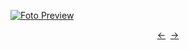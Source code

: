 [![Foto Preview](preview/n335.avif)](https://20essentials.github.io/project-000-335)

<div align="center" style="display: flex; justify-content: center;">
  <a  href="https://github.com/20essentials/project-000-334" target="_blank">&#8592;</a>
  &nbsp;&nbsp;
  <a  href="https://github.com/20essentials/project-000-336" target="_blank">&#8594;</a>
</div>
